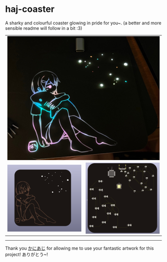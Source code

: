 # haj-coaster

A sharky and colourful coaster glowing in pride for you~. (a better and more sensible readme will follow in a bit :3)

<table>
  <tbody>
    <tr>
      <td colspan="2">
        <img src="images/f.jpeg"/>
      </td>
    </tr>
    <tr>
      <td>
        <img src="images/1.png"/>
      </td>
      <td>
        <img src="images/2.png"/>
      </td>
    </tr>
  </tbody>
</table>

---

Thank you [かにあじ](https://void-aquarium.com/) for allowing me to use your fantastic artwork for this project! ありがとう~!
